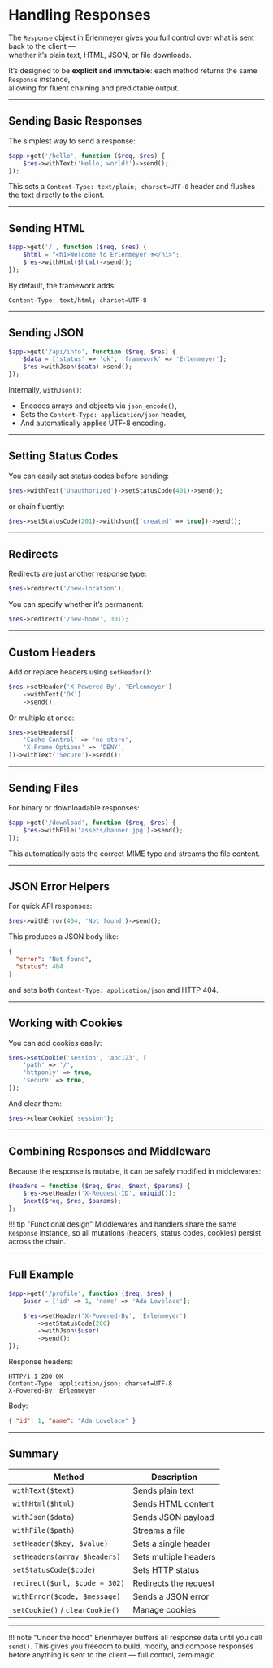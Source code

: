 # Handling Responses

The `Response` object in Erlenmeyer gives you full control over what is sent back to the client —  
whether it’s plain text, HTML, JSON, or file downloads.

It’s designed to be **explicit and immutable**: each method returns the same `Response` instance,  
allowing for fluent chaining and predictable output.

---

## Sending Basic Responses

The simplest way to send a response:

```php
$app->get('/hello', function ($req, $res) {
    $res->withText('Hello, world!')->send();
});
```

This sets a `Content-Type: text/plain; charset=UTF-8` header
and flushes the text directly to the client.

---

## Sending HTML

```php
$app->get('/', function ($req, $res) {
    $html = "<h1>Welcome to Erlenmeyer ⚗️</h1>";
    $res->withHtml($html)->send();
});
```

By default, the framework adds:

```
Content-Type: text/html; charset=UTF-8
```

---

## Sending JSON

```php
$app->get('/api/info', function ($req, $res) {
    $data = ['status' => 'ok', 'framework' => 'Erlenmeyer'];
    $res->withJson($data)->send();
});
```

Internally, `withJson()`:

- Encodes arrays and objects via `json_encode()`,
- Sets the `Content-Type: application/json` header,
- And automatically applies UTF-8 encoding.

---

## Setting Status Codes

You can easily set status codes before sending:

```php
$res->withText('Unauthorized')->setStatusCode(401)->send();
```

or chain fluently:

```php
$res->setStatusCode(201)->withJson(['created' => true])->send();
```

---

## Redirects

Redirects are just another response type:

```php
$res->redirect('/new-location');
```

You can specify whether it’s permanent:

```php
$res->redirect('/new-home', 301);
```

---

## Custom Headers

Add or replace headers using `setHeader()`:

```php
$res->setHeader('X-Powered-By', 'Erlenmeyer')
    ->withText('OK')
    ->send();
```

Or multiple at once:

```php
$res->setHeaders([
    'Cache-Control' => 'no-store',
    'X-Frame-Options' => 'DENY',
])->withText('Secure')->send();
```

---

## Sending Files

For binary or downloadable responses:

```php
$app->get('/download', function ($req, $res) {
    $res->withFile('assets/banner.jpg')->send();
});
```

This automatically sets the correct MIME type and streams the file content.

---

## JSON Error Helpers

For quick API responses:

```php
$res->withError(404, 'Not found')->send();
```

This produces a JSON body like:

```json
{
  "error": "Not found",
  "status": 404
}
```

and sets both `Content-Type: application/json` and HTTP 404.

---

## Working with Cookies

You can add cookies easily:

```php
$res->setCookie('session', 'abc123', [
    'path' => '/',
    'httponly' => true,
    'secure' => true,
]);
```

And clear them:

```php
$res->clearCookie('session');
```

---

## Combining Responses and Middleware

Because the response is mutable, it can be safely modified in middlewares:

```php
$headers = function ($req, $res, $next, $params) {
    $res->setHeader('X-Request-ID', uniqid());
    $next($req, $res, $params);
};
```

!!! tip "Functional design"
	Middlewares and handlers share the same `Response` instance,
	so all mutations (headers, status codes, cookies) persist across the chain.

---

## Full Example

```php
$app->get('/profile', function ($req, $res) {
    $user = ['id' => 1, 'name' => 'Ada Lovelace'];

    $res->setHeader('X-Powered-By', 'Erlenmeyer')
        ->setStatusCode(200)
        ->withJson($user)
        ->send();
});
```

Response headers:

```
HTTP/1.1 200 OK
Content-Type: application/json; charset=UTF-8
X-Powered-By: Erlenmeyer
```

Body:

```json
{ "id": 1, "name": "Ada Lovelace" }
```

---

## Summary

| Method                          | Description           |
| ------------------------------- | --------------------- |
| `withText($text)`               | Sends plain text      |
| `withHtml($html)`               | Sends HTML content    |
| `withJson($data)`               | Sends JSON payload    |
| `withFile($path)`               | Streams a file        |
| `setHeader($key, $value)`       | Sets a single header  |
| `setHeaders(array $headers)`    | Sets multiple headers |
| `setStatusCode($code)`          | Sets HTTP status      |
| `redirect($url, $code = 302)`   | Redirects the request |
| `withError($code, $message)`    | Sends a JSON error    |
| `setCookie()` / `clearCookie()` | Manage cookies        |

---

!!! note "Under the hood"
	Erlenmeyer buffers all response data until you call `send()`.
	This gives you freedom to build, modify, and compose responses
	before anything is sent to the client — full control, zero magic.
